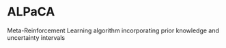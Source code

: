 # ALPaCA
Meta-Reinforcement Learning algorithm incorporating prior knowledge and uncertainty intervals
